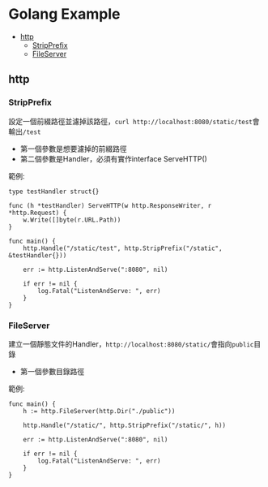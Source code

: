 # Golang Example

- [http](#http)
    - [StripPrefix](#stripprefix)
    - [FileServer](#fileserver)

## http

### StripPrefix

設定一個前綴路徑並濾掉該路徑，`curl http://localhost:8080/static/test`會輸出`/test`

* 第一個參數是想要濾掉的前綴路徑
* 第二個參數是Handler，必須有實作interface ServeHTTP()

範例:

    type testHandler struct{}

    func (h *testHandler) ServeHTTP(w http.ResponseWriter, r *http.Request) {
        w.Write([]byte(r.URL.Path))
    }

    func main() {
        http.Handle("/static/test", http.StripPrefix("/static", &testHandler{}))

        err := http.ListenAndServe(":8080", nil)

        if err != nil {
            log.Fatal("ListenAndServe: ", err)
        }
    }

### FileServer

建立一個靜態文件的Handler，`http://localhost:8080/static/`會指向`public`目錄

* 第一個參數目錄路徑

範例:

    func main() {
        h := http.FileServer(http.Dir("./public"))

        http.Handle("/static/", http.StripPrefix("/static/", h))

        err := http.ListenAndServe(":8080", nil)

        if err != nil {
            log.Fatal("ListenAndServe: ", err)
        }
    }